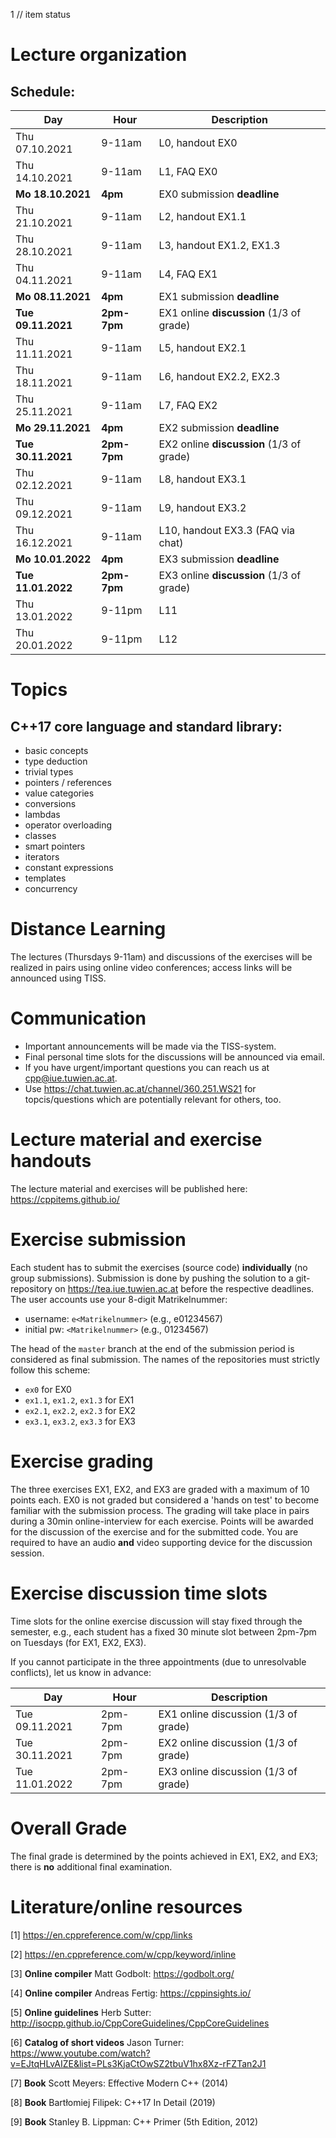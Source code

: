 1 // item status
# Lecture organization
 
## Schedule:
| Day  | Hour | Description  | 
|---|---|---|
| Thu 07.10.2021 |	9-11am | L0, handout EX0 | 
| Thu 14.10.2021 | 9-11am |	L1, FAQ EX0  |
| **Mo	18.10.2021**|	**4pm**|	EX0	submission **deadline** |
| Thu	21.10.2021|	9-11am |	L2, handout EX1.1 |
| Thu	28.10.2021|	9-11am |    L3, handout EX1.2, EX1.3 |
| Thu	04.11.2021|	9-11am |	L4, FAQ EX1 |
| **Mo	08.11.2021**|	**4pm**	 |EX1 submission **deadline**|
| **Tue	09.11.2021**|	**2pm-7pm** |	EX1 online **discussion** (1/3 of grade)||
| Thu	11.11.2021|	9-11am |	L5, handout EX2.1 |
| Thu	18.11.2021|	9-11am	 |L6, handout EX2.2, EX2.3|
| Thu	25.11.2021|	9-11am |	L7, FAQ EX2 |
| **Mo	29.11.2021**|	**4pm**	 |	EX2 submission **deadline**|
| **Tue	30.11.2021**|	**2pm-7pm**	 |EX2 online **discussion** (1/3 of grade)||
| Thu	02.12.2021|	9-11am |	L8, handout EX3.1 |
| Thu	09.12.2021|	9-11am |	L9, handout EX3.2 |
| Thu	16.12.2021|	9-11am |	L10, handout EX3.3 (FAQ via chat) |
| **Mo	10.01.2022**|	**4pm**	 |EX3	submission **deadline**|
| **Tue	11.01.2022**|	**2pm-7pm** |	EX3 online **discussion** (1/3 of grade)|
| Thu	13.01.2022|	9-11pm |	L11 |
| Thu	20.01.2022|	9-11pm |	L12 |

# Topics
## C++17 core language and standard library:
- basic concepts
- type deduction
- trivial types
- pointers / references
- value categories
- conversions
- lambdas
- operator overloading
- classes
- smart pointers
- iterators
- constant expressions
- templates
- concurrency



# Distance Learning
The lectures (Thursdays 9-11am) and discussions of the exercises will be realized in pairs using online video conferences; access links will be announced using TISS.

# Communication
- Important announcements will be made via the TISS-system. 
- Final personal time slots for the discussions will be announced via email.
- If you have urgent/important questions you can reach us at cpp@iue.tuwien.ac.at.
- Use https://chat.tuwien.ac.at/channel/360.251.WS21 for topcis/questions which are potentially relevant for others, too.

# Lecture material and exercise handouts
The lecture material and exercises will be published here:
https://cppitems.github.io/

# Exercise submission
Each student has to submit the exercises (source code) **individually** (no group submissions).
Submission is done by pushing the solution to a git-repository on https://tea.iue.tuwien.ac.at before the respective deadlines.
The user accounts use your 8-digit Matrikelnummer:
- username: `e<Matrikelnummer>`  (e.g., e01234567)
- initial pw: `<Matrikelnummer>`   (e.g., 01234567)

The head of the `master` branch at the end of the submission period is considered as final submission. The names of the repositories must strictly follow this scheme:

- `ex0` for EX0
- `ex1.1`, `ex1.2`, `ex1.3` for EX1 
- `ex2.1`, `ex2.2`, `ex2.3` for EX2
- `ex3.1`, `ex3.2`, `ex3.3` for EX3

# Exercise grading
The three exercises EX1, EX2, and EX3 are graded with a maximum of 10 points each. EX0 is not graded but considered a 'hands on test' to become familiar with the submission process.
The grading will take place in pairs during a 30min online-interview for each exercise. Points will be awarded for the discussion of the exercise and for the submitted code.
You are required to have an audio **and** video supporting device for the discussion session.

# Exercise discussion time slots
Time slots for the online exercise discussion will stay fixed through the semester, e.g., each student has a fixed 30 minute slot between 2pm-7pm on Tuesdays (for EX1, EX2, EX3).

If you cannot participate in the three appointments (due to unresolvable conflicts), let us know in advance:

| Day  | Hour | Description  | 
|---|---|---|
| Tue	09.11.2021|	2pm-7pm |	EX1 online discussion (1/3 of grade)|
| Tue	30.11.2021|	2pm-7pm	|   EX2 online discussion (1/3 of grade)|
| Tue	11.01.2022|	2pm-7pm |	EX3 online discussion (1/3 of grade)|


# Overall Grade
The final grade is determined by the points achieved in EX1, EX2, and EX3; there is **no** additional final examination.

# Literature/online resources

[1] https://en.cppreference.com/w/cpp/links

[2] https://en.cppreference.com/w/cpp/keyword/inline

[3] **Online compiler** Matt Godbolt: https://godbolt.org/

[4] **Online compiler** Andreas Fertig: https://cppinsights.io/

[5] **Online guidelines** Herb Sutter: http://isocpp.github.io/CppCoreGuidelines/CppCoreGuidelines

[6] **Catalog of short videos** Jason Turner: https://www.youtube.com/watch?v=EJtqHLvAIZE&list=PLs3KjaCtOwSZ2tbuV1hx8Xz-rFZTan2J1

[7] **Book** Scott Meyers: Effective Modern C++ (2014)

[8] **Book** Bartłomiej Filipek: C++17 In Detail (2019)

[9] **Book** Stanley B. Lippman: C++ Primer (5th Edition, 2012)